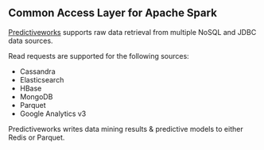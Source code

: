 
## Common Access Layer for Apache Spark

[Predictiveworks](http://predictiveworks.eu) supports raw data retrieval from multiple NoSQL and JDBC data sources.

Read requests are supported for the following sources:

* Cassandra
* Elasticsearch
* HBase
* MongoDB
* Parquet
* Google Analytics v3

Predictiveworks writes data mining results & predictive models to either Redis or Parquet.
